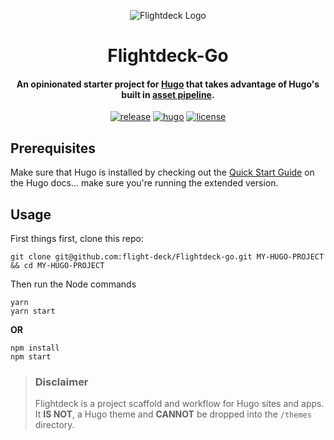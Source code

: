 <div align="center">
<p><img src="https://d.pr/free/i/FDUErn+" alt="Flightdeck Logo"></p>
<h1>Flightdeck-Go</h1>
<h4>An opinionated starter project for <a href="https://gohugo.io/">Hugo</a> that takes advantage of Hugo's built in <a href="https://gohugo.io/hugo-pipes/" title="hudo's asset pipeline">asset pipeline</a>.</h4>

[![release](https://img.shields.io/github/release/ginfuru/Flightdeck-go.svg?style=for-the-badge&logo=github&logoColor=white&colorA=101119&colorB=6D57FF)](https://github.com/ginfuru/Flightdeck-go/releases/latest) [![hugo](https://img.shields.io/badge/Hugo-v0.66.0+-373277.svg?style=for-the-badge&logo=hugo&logoColor=white&colorA=101119&colorB=7273D6)](https://github.com/gohugoio/hugo/releases/latest) [![license](https://img.shields.io/badge/License-MIT-373277.svg?style=for-the-badge&l&logoColor=white&colorA=101119&colorB=42557B)](https://github.com/ginfuru/Flightdeck-go/blob/master/LICENSE)

</div>

## Prerequisites
Make sure that Hugo is installed by checking out the [Quick Start Guide](https://gohugo.io/getting-started/quick-start/#step-1-install-hugo) on the Hugo docs... make sure you're running the extended version.

## Usage
First things first, clone this repo:

```shell
git clone git@github.com:flight-deck/Flightdeck-go.git MY-HUGO-PROJECT && cd MY-HUGO-PROJECT
```

Then run the Node commands
```shell
yarn
yarn start
```
**OR**

```shell
npm install
npm start
```


> ### Disclaimer 
> Flightdeck is a project scaffold and workflow for Hugo sites and apps. It **IS NOT**, a Hugo theme and **CANNOT** be dropped into the `/themes` directory.

